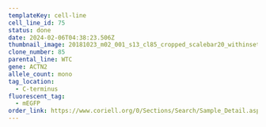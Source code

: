 ```yaml
---
templateKey: cell-line
cell_line_id: 75
status: done
date: 2024-02-06T04:38:23.506Z
thumbnail_image: 20181023_m02_001_s13_cl85_cropped_scalebar20_withinset_rgb.jpg
clone_number: 85
parental_line: WTC
gene: ACTN2
allele_count: mono
tag_location:
  - C-terminus
fluorescent_tag:
  - mEGFP
order_link: https://www.coriell.org/0/Sections/Search/Sample_Detail.aspx?Ref=AICS-0075-085&PgId=166
---
```

